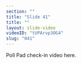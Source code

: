 ```yaml
---
section: ""
title: "Slide 41"
title: ""
layout: slide-video
videoID: "tUPArvp3OG4"
slug: "041"
---
```


Poll Pad check-in video here.


